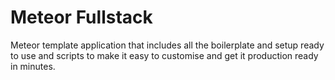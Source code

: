# Meteor Fullstack

Meteor template application that includes all the boilerplate and setup ready to use and scripts to make it easy to customise and get it production ready in minutes.
